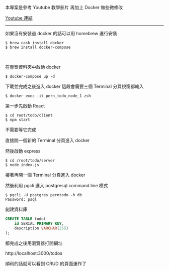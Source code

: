 本專案是參考 Youtube 教學影片
再加上 Docker 做些微修改

[Youtube 連結](https://www.youtube.com/watch?v=ldYcgPKEZC8)

---

如果沒有安裝過 docker 的話可以用 homebrew 進行安裝
```shell
$ brew cask install docker
$ brew install docker-compose
```
<br>

在專案資料夾中啟動 docker

```shell
$ docker-compose up -d
```

下載並完成之後進入 docker
這段會需要三個 Terminal 分頁視窗都輸入

```shell
$ docker exec -it pern_todo_node_1 zsh
```

第一步先啟動 React

```shell
$ cd root/todo/client
$ npm start
```

不需要等它完成

直接開一個新的 Terminal 分頁進入 docker

然後啟動 express

```
$ cd /root/todo/server
$ node index.js
```

接著再開一個 Terminal 分頁進入 docker

然後利用 pgcli 進入 postgresql command line 模式

```pgsql
$ pgcli -U postgres perntodo -h db
Password: psql
```

創建資料庫
```sql
CREATE TABLE todo(
    id SERIAL PRIMARY KEY,
    description VARCHAR(255)
);
```

都完成之後用瀏覽器打開網址

http://localhost:3000/todos

順利的話就可以看到 CRUD 的頁面運作了
